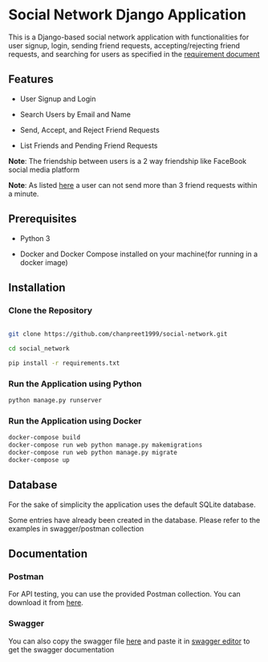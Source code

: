
# Social Network Django Application

This is a Django-based social network application with functionalities for user signup, login, sending friend requests, accepting/rejecting friend requests, and searching for users as specified in the [requirement document](https://drive.google.com/file/d/1zjNqjpcvJG843RnJk9Y_CqPLb5tVBuL1/view)

## Features
  
- User Signup and Login

- Search Users by Email and Name

- Send, Accept, and Reject Friend Requests

- List Friends and Pending Friend Requests

**Note**: The friendship between users is a 2 way friendship like FaceBook social media platform


**Note**: As listed [here](https://drive.google.com/file/d/1zjNqjpcvJG843RnJk9Y_CqPLb5tVBuL1/view) a user can not send more than 3 friend requests within a minute.

## Prerequisites

- Python 3

- Docker and Docker Compose installed on your machine(for running in a docker image)

  

## Installation

  

### Clone the Repository

```sh

git clone https://github.com/chanpreet1999/social-network.git

cd social_network

pip install -r requirements.txt

```

### Run the Application using Python
```sh
python manage.py runserver
```

### Run the Application using Docker

```sh
docker-compose build
docker-compose run web python manage.py makemigrations
docker-compose run web python manage.py migrate
docker-compose up
```

## Database
For the  sake of simplicity the application uses the default SQLite database.

Some entries have already been created in the database. Please refer to the examples in swagger/postman collection


## Documentation
### Postman
For API testing, you can use the provided Postman collection. You can download it from [here](./documentation/postman_collection.json).

### Swagger
You can also copy the swagger file [here](./documentation/swagger.yaml) and paste it in [swagger editor](https://editor.swagger.io/ ) to get the swagger documentation

